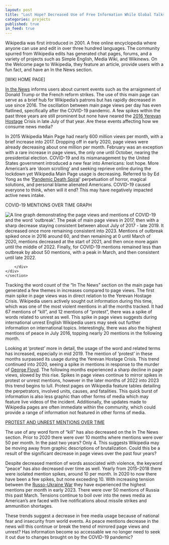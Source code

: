 ```yaml
---
layout: post
title: "Lost Hope? Decreased Use of Free Information While Global Talks of Peace Shrink"
categories: projects
published: true
in_feed: true
---
```


  Wikipedia was first introduced in 2001. A free online encyclopedia where anyone can use and edit in over three hundred languages. The community spurred from Wikipedia edits has generated chat pages, forums, and a variety of projects such as Simple English, Media Wiki, and Wikinews. On the Welcome page to Wikipedia, they feature an article, provide users with a fun fact, and have an In the News section.

[WIKI HOME PAGE]

  [In the News]("https://en.wikipedia.org/wiki/Main_Page") informs users about current events such as the arraignment of Donald Trump or the French reform strikes. The use of this main page can serve as a brief hub for Wikipedia’s patrons but has rapidly decreased in use since 2016. The oscillation between main page views per day has even flatlined, specifically after the COVID-19 pandemic. A few spikes within the past three years are still prominent but none have neared the [2016 Yerevan Hostage]("https://en.wikipedia.org/wiki/2016_Yerevan_hostage_crisis") Crisis in late July of that year. Are these events affecting how we consume news media?

  In 2015 Wikipedia Main Page had nearly 600 million views per month, with a brief increase into 2017. Dropping off in early 2020, page views were already decreasing about one million per month. February was an exception with a rare increase in page views, the only one until October, nearing the presidential election. COVID-19 and its mismanagement by the United States government introduced a new fear into Americans: lost hope. More American’s are ‘doom scrolling’ and seeking reprieve online during the lockdown yet Wikipedia Main Page usage is decreasing. Referred to by Ed Yong as the ‘[Pandemic Death Spiral]("https://www.theatlantic.com/health/archive/2020/09/pandemic-intuition-nightmare-spiral-winter/616204/")' perpetuation of horror, magical solutions, and personal blame alienated Americans. COVID-19 caused everyone to think, when will it end? This may have negatively impacted active news intake.

COVID-19 MENTIONS OVER TIME GRAPH
<section>
	<div class="box alt">
		<div class="row gtr-50 gtr-uniform">
			<div class="col-12"><span class="image fit"><img src="https://drive.google.com/uc?export-download&id=1obNWVCXK9h56aka3HVEWsmUAgbFo5h4w" alt="A line graph demonstrating the page views and mentions of COVID-19 and the word 'outbreak'. The peak of main page views in 2017, then with a sharp decrease staying consistent between about July of 2017 - late 2019. It decreased once more remaining consistent into 2023. Mentions of outbreak spiked once in 2016 around 60, and then remaining at 0 until March of 2020, mentions decreased at the start of 2021, and then once more again until the middle of 2022. Finally, for COVID-19 mentions remained less than outbreak by about 50 mentions, with a peak in March, and then consistent until late 2022." /></span></div>
			
		</div>
	</div>
	</section>


  Tracking the word count of the “In The News” section on the main page has generated a few themes in increases compared to page views. The first main spike in page views was in direct relation to the Yerevan Hostage Crisis. Wikipedia users actively sought out information during this time, which was one of the most violent mentions in all the months tracked. It had 67 mentions of “kill”, and 12 mentions of “protest”, there was a spike of words related to unrest as well. This spike in page views suggests during international unrest English Wikipedia users may seek out further information on international topics. Interestingly, there was also the highest mentions of peace in July 2016, topping nearly 20 mentions in the following month.

  Looking at ‘protest’ more in detail, the usage of the word and related terms has increased, especially in mid 2019. The mention of ‘protest’ in these months surpassed its usage during the Yerevan Hostage Crisis. This trend continued into 2020, seeing a spike in mentions in response to the murder of [George Floyd]("https://en.wikipedia.org/wiki/George_Floyd_protests"). The following months experienced a sharp decline in page views, slowed by this rise. Spikes in page views continue to mirror spikes in protest or unrest mentions, however in the later months of 2022 into 2023 this trend begins to lull. Protest pages on Wikipedia feature tables detailing the perpetrators, involved units, causes, and fatalities. This quick burst of information is also less graphic than other forms of media which may feature live videos of the incident. Additionally, the updates made to Wikipedia pages are often immediate within the community, which could provide a range of information not featured in other forms of media.

[PROTEST AND UNREST MENTIONS OVER TIME](#)

  The use of any word form of “kill” has also decreased on the In The News section. Prior to 2020 there were over 10 months where mentions were over 50 per month. In the past two years? Only 4. This suggests Wikipedia may be moving away from graphic descriptions of brutalization. Could this be a result of the significant decrease in page views over the past four years?

  Despite decreased mention of words associated with violence, the keyword “peace” has also decreased over time as well. Yearly from 2015–2018 there were isolated mention spikes, around 10 per month. In 2020 to now there have been a few spikes, but none exceeding 10. With increasing tension between the [Russo-Ukraine War]("https://en.wikipedia.org/wiki/Russo-Ukrainian_War") they have experienced the highest mentions per month in early 2023. There were over 50 mentions of Russia this past March. Tensions continue to boil over into the news media as American’s are faced with live notifications about missile strikes and ammunition shortages.

  These trends suggest a decrease in free media usage because of national fear and insecurity from world events. As peace mentions decrease in the news will this continue or break the trend of mirrored page views and unrest? Has information become so accessable we no longer need to seek it out due to changes brought on by the COVID-19 pandemic?

